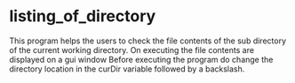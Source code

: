 # listing_of_directory
This program helps the users to check the file contents of the sub directory of the current working directory.
On executing the file contents are displayed on a gui window
Before executing the program do change the directory location in the curDir variable followed by a backslash.
